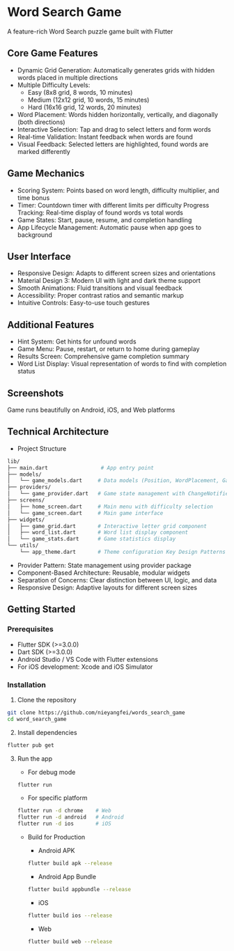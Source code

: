 # Word Search Game
A feature-rich Word Search puzzle game built with Flutter

## Core Game Features

- Dynamic Grid Generation: Automatically generates grids with hidden words placed in multiple directions
- Multiple Difficulty Levels:
    - Easy (8x8 grid, 8 words, 10 minutes)
    - Medium (12x12 grid, 10 words, 15 minutes)
    - Hard (16x16 grid, 12 words, 20 minutes)
- Word Placement: Words hidden horizontally, vertically, and diagonally (both directions)
- Interactive Selection: Tap and drag to select letters and form words
- Real-time Validation: Instant feedback when words are found
- Visual Feedback: Selected letters are highlighted, found words are marked differently

## Game Mechanics
- Scoring System: Points based on word length, difficulty multiplier, and time bonus
- Timer: Countdown timer with different limits per difficulty
Progress Tracking: Real-time display of found words vs total words
- Game States: Start, pause, resume, and completion handling
- App Lifecycle Management: Automatic pause when app goes to background

## User Interface

- Responsive Design: Adapts to different screen sizes and orientations
- Material Design 3: Modern UI with light and dark theme support
- Smooth Animations: Fluid transitions and visual feedback
- Accessibility: Proper contrast ratios and semantic markup
- Intuitive Controls: Easy-to-use touch gestures

## Additional Features
- Hint System: Get hints for unfound words
- Game Menu: Pause, restart, or return to home during gameplay
- Results Screen: Comprehensive game completion summary
- Word List Display: Visual representation of words to find with completion status

## Screenshots
Game runs beautifully on Android, iOS, and Web platforms

## Technical Architecture
- Project Structure
```bash
lib/
├── main.dart                 # App entry point
├── models/
│   └── game_models.dart     # Data models (Position, WordPlacement, GameConfig)
├── providers/
│   └── game_provider.dart   # Game state management with ChangeNotifier
├── screens/
│   ├── home_screen.dart     # Main menu with difficulty selection
│   └── game_screen.dart     # Main game interface
├── widgets/
│   ├── game_grid.dart       # Interactive letter grid component
│   ├── word_list.dart       # Word list display component
│   └── game_stats.dart      # Game statistics display
└── utils/
    └── app_theme.dart       # Theme configuration Key Design Patterns
```
- Provider Pattern: State management using provider package
- Component-Based Architecture: Reusable, modular widgets
- Separation of Concerns: Clear distinction between UI, logic, and data
- Responsive Design: Adaptive layouts for different screen sizes

## Getting Started
### Prerequisites
- Flutter SDK (>=3.0.0)
- Dart SDK (>=3.0.0)
- Android Studio / VS Code with Flutter extensions
- For iOS development: Xcode and iOS Simulator

### Installation

1. Clone the repository
```bash
git clone https://github.com/nieyangfei/words_search_game
cd word_search_game
```

2. Install dependencies
```bash
flutter pub get
```
3. Run the app
    - For debug mode
    ```bash
    flutter run
    ```

    - For specific platform
    ```bash
    flutter run -d chrome    # Web
    flutter run -d android   # Android
    flutter run -d ios       # iOS
    ```
    - Build for Production
        - Android APK
        ```bash
        flutter build apk --release
        ```

        - Android App Bundle
        ```bash
        flutter build appbundle --release
        ```

        - iOS
        ```bash
        flutter build ios --release
        ```
        - Web
        ```bash
        flutter build web --release
        ```